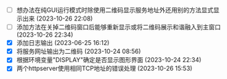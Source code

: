 - [ ] 想办法在纯GUI运行模式时除使用二维码显示服务地址外还用别的方法显式显示出来 (2023-10-26 22:08)
- [ ] 添加方法在关掉二维码窗口后能够重新显示或将二维码展示和谐融入到主窗口 (2023-10-26 22:34)
- [X] 添加日志输出 (2023-06-25 16:12)
- [X] 将服务网址输出为二维码 (2023-10-24 08:56)
- [X] 根据环境变量"DISPLAY"确定是否显示图形界面 (2023-10-24 22:34)
- [X] 两个httpserver使用相同TCP地址的错误处理 (2023-10-26 15:53)
